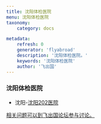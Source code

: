 ```yaml
---
title: 沈阳体检医院
menu: 沈阳体检医院
taxonomy:
    category: docs

metadata:
    refresh: 0
    generator: 'flyabroad'
    description: '沈阳体检医院。'
    keywords: '沈阳体检医院'
    author: '飞出国'
---
```


### 沈阳体检医院

- 沈阳-[沈阳202医院](shimec)


[相关问题可以到飞出国论坛参与讨论。](http://bbs.fcgvisa.com/c/apply/medical?target=_blank)